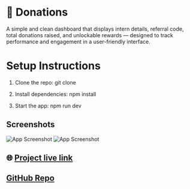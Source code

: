 # 🚀 Donations
A simple and clean dashboard that displays intern details, referral code, total donations raised, and unlockable rewards — designed to track performance and engagement in a user-friendly interface.

# Setup Instructions

1. Clone the repo:
   git clone 

2. Install dependencies:
   npm install

3. Start the app:
   npm run dev



## Screenshots
![App Screenshot](https://i.ibb.co/FkKX8MTQ/Screenshot-from-2025-08-03-23-24-04.png)
![App Screenshot](https://i.ibb.co/dw9bGXjF/Screenshot-from-2025-08-03-23-24-21.png)


## 🌐 [Project live link](https://dashboard-client-theta.vercel.app/)
## [GitHub Repo](https://github.com/mdsheikhmohaimenulislam/Dashboard-client)